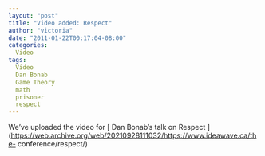 ```yaml
---
layout: "post"
title: "Video added: Respect"
author: "victoria"
date: "2011-01-22T00:17:04-08:00"
categories:
  Video
tags: 
  Video
  Dan Bonab
  Game Theory
  math
  prisoner
  respect
---
```


We’ve uploaded the video for [ Dan Bonab’s talk on Respect
](https://web.archive.org/web/20210928111032/https://www.ideawave.ca/the-
conference/respect/)


[//]: # (Retrieved from https://web.archive.org/web/20210926163551/https://www.ideawave.ca/video-added-respect/)